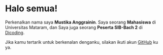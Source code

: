# Halo semua! 

Perkenalkan nama saya **Mustika Anggrainin**.
Saya seorang **Mahasiswa** di Universitas Mataram,
dan Saya juga seorang **Peserta SIB-Bach 2** di [Dicoding](https://www.dicoding.com/).

Jika kamu tertarik untuk berkenalan denganku, silakan ikuti akun [GitHub](https://www.github/Mustika2005) ku ya.
